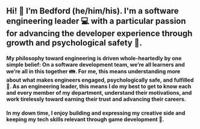 ## Hi! 🙋 I’m Bedford (he/him/his). I'm a software engineering leader 💻 with a particular passion for advancing the developer experience through growth and psychological safety 🌱.

#### My philosophy toward engineering is driven whole-heartedly by one simple belief: On a software development team, we’re all learners and we’re all in this together :family:. For me, this means understanding more about what makes engineers engaged, psychologically safe, and fulfilled :green_heart:. As an engineering leader, this means I do my best to get to know each and every member of my department, understand their motivations, and work tirelessly toward earning their trust and advancing their careers.

#### In my down time, I enjoy building and expressing my creative side and keeping my tech skills relevant through game development 👾.

